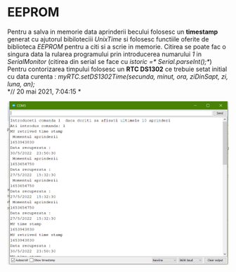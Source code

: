 # EEPROM
Pentru a salva in memorie data aprinderii becului folosesc un **timestamp** generat cu ajutorul bibiloteciii _UnixTime_
si folosesc functiile oferite de biblioteca _EEPROM_ pentru a citi si a scrie in memorie.
Citirea se poate fac o singura data la rularea programului prin introducerea numarului _1_ in _SerialMonitor_ 
 (citirea din serial se face cu  _istoric =* Serial.parseInt();*_)
Pentru contorizarea timpului folosesc un **RTC DS1302**  ce trebuie setat initial cu data curenta :
 *myRTC.setDS1302Time(secunda, minut, ora, ziDinSapt, zi, luna, an);*
<br> *// 20 mai 2021, 7:04:15 *

![](/EEPROM/eeprom.png)

